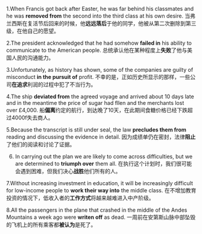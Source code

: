 1.When Francis got back after Easter, he was far behind his classmates and he was **removed from** the second into the third class at his own desire.
当弗兰西斯在复活节后回来的时候，他**远远落后**于他的同学，他被从第二次删除到第三级，在他自己的愿望。

2.The president acknowledged that he had somehow **failed in** his ability to communicate to the American people.
总统承认他在某种程度上**失败**了他与美国人民的沟通能力。

3.Unfortunately, as history has shown, some of the companies are guilty of misconduct **in the pursuit of** profit.
不幸的是，正如历史所显示的那样，一些公司**在追求**利润的过程中犯了不当行为。

4.The ship **deviated from** the agreed voyage and arrived about 10 days late and in the meantime the price of sugar had fllen and the merchants lost over £4,000.
船**偏离**约定的航行，到达晚了10天，在此期间食糖价格已经下跌超过4000f失去商人。

5.Because the transcript is still under seal, the law **precludes them from** reading and discussing the evidence in detail.
因为成绩单仍在密封，法律**阻止**了他们的阅读和讨论了证据。

6. In carrying out the plan we are likely to come across difficulties, but we are determined to **triumph over** them all.
在执行这个计划时，我们很可能会遇到困难，但我们决心**战胜**他们所有的人。

7.Without increasing investment in education, it will be increasingly difficult for low-income people to **work their way into** the middle class.
在不增加教育投资的情况下，低收入者的**工作方式**将越来越难进入中产阶级。

8.All the passengers in the plane that crashed in the middle of the Andes Mountains a week ago were **writen off** as dead.
一周前在安第斯山脉中部坠毁的飞机上的所有乘客都**被认为**是死了。